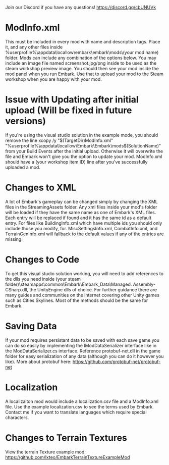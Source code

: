 Join our Discord if you have any questions! https://discord.gg/cbUNUVk

# ModInfo.xml
This must be included in every mod with name and description tags. Place it, and any other files inside %userprofile%\appdata\locallow\embark\embark\mods\\(your mod name) folder. Mods can include any combination of the options below. You may include an image file named screenshot.jpg/png inside to be used as the steam workshop preview image. You should then see your mod inside the mod panel when you run Embark. Use that to upload your mod to the Steam workshop when you are happy with your mod.

# Issue with Updating after initial upload (Will be fixed in future versions)
If you're using the visual studio solution in the example mode, you should remove the line xcopy /y "$(TargetDir)ModInfo.xml" "%userprofile%\appdata\locallow\Embark\Embark\mods\$(SolutionName)" from your Build Events after the initial upload. Otherwise it will overwrite the file and Embark won't give you the option to update your mod. ModInfo.xml should have a <publishId>(your workshop item ID)</publishId> line after you've successfully uploaded a mod.

# Changes to XML
A lot of Embark's gameplay can be changed simply by changing the XML files in the StreamingAssets folder. Any xml files inside your mod's folder will be loaded if they have the same name as one of Embark's XML files.
Each entry will be replaced if found and it has the same id as a default entry. For files like BuildingInfo.xml which have multiple ids you should only include those you modify, for. MiscSettingsInfo.xml, CombatInfo.xml, and TerrainGenInfo.xml will fallback to the default values if any of the entries are missing.

# Changes to Code
To get this visual studio solution working, you will need to add references to the dlls you need inside (your steam folder)\steamapps\common\Embark\Embark_Data\Managed.
Assembly-CSharp.dll, the UnityEngine dlls of choice. For further guidance there are many guides and communities on the internet covering other Unity games such as Cities Skylines. Most of the methods should be the same for Embark.

# Saving Data
If your mod requires persistant data to be saved with each save game you can do so easily by implementing the IModDataSerializer interface like in the ModDataSerializer.cs interface. Reference protobuf-net.dll in the game folder for easy serialization of any data (although you can do it however you like). More about protobuf here: https://github.com/protobuf-net/protobuf-net

# Localization
A localizaiton mod would include a localization.csv file and a ModInfo.xml file. Use the example localization.csv to see the terms used by Embark. Contact me if you want to translate languages which require special characters.

# Changes to Terrain Textures
View the terrain Texture example mod: https://github.com/lxteo/EmbarkTerrainTextureExampleMod
